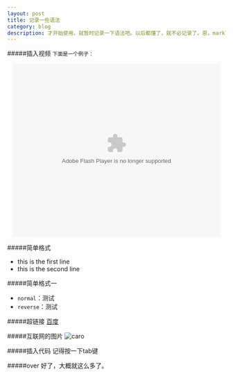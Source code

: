```yaml
---
layout: post
title: 记录一些语法
category: blog
description: 才开始使用，就暂时记录一下语法吧。以后都懂了，就不必记录了。恩，mark下。
---
```

#####插入视频
`下面是一个例子：`
<!--<iframe height="498" width="510" src="http://player.youku.com/embed/XNTUxNDY1NDY4" frameborder="0" style="margin:0 auto"></iframe>-->

<div style="text-align:center">
<embed src="http://player.youku.com/player.php/sid/XNTUxNDY1NDY4/v.swf" allowFullScreen="true" quality="high" width="480" height="400" align="middle" allowScriptAccess="always" type="application/x-shockwave-flash"></embed>
</div>

#####简单格式
<ul>
    <li>this is the first line</li>
    <li>this is the second line</li>
</ul>

#####简单格式一
<ul>
    <li><code>normal</code>：测试</li>
    <li><code>reverse</code>：测试</li>
</ul>

#####超链接
[百度](http://www.baidu.com/)

#####互联网的图片
![caro](http://ww3.sinaimg.cn/large/8b8af2c8jw1e84s4cel0uj208e05raa0.jpg)


#####插入代码
记得按一下tab键


#####over
好了，大概就这么多了。


